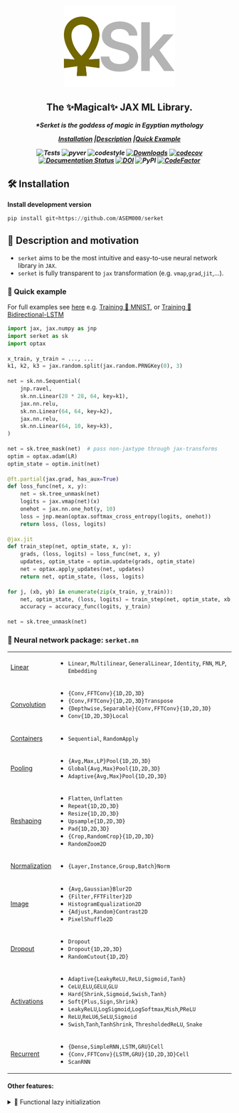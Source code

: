 <div align="center">
<img width="250px" src="assets/logo.svg"></div>

<h2 align="center">The ✨Magical✨ JAX ML Library.</h2>
<h5 align = "center"> *Serket is the goddess of magic in Egyptian mythology

[**Installation**](#Installation)
|[**Description**](#Description)
|[**Quick Example**](#QuickExample)

![Tests](https://github.com/ASEM000/serket/actions/workflows/tests.yml/badge.svg)
![pyver](https://img.shields.io/badge/python-3.8%203.9%203.10%203.11-red)
![codestyle](https://img.shields.io/badge/codestyle-black-black)
[![Downloads](https://pepy.tech/badge/serket)](https://pepy.tech/project/serket)
[![codecov](https://codecov.io/gh/ASEM000/serket/branch/main/graph/badge.svg?token=C6NXOK9EVS)](https://codecov.io/gh/ASEM000/serket)
[![Documentation Status](https://readthedocs.org/projects/serket/badge/?version=latest)](https://serket.readthedocs.io/en/latest/?badge=latest)
[![DOI](https://zenodo.org/badge/526985786.svg)](https://zenodo.org/badge/latestdoi/526985786)
![PyPI](https://img.shields.io/pypi/v/serket)
[![CodeFactor](https://www.codefactor.io/repository/github/asem000/serket/badge)](https://www.codefactor.io/repository/github/asem000/serket)

</h5>

## 🛠️ Installation<a id="Installation"></a>

**Install development version**

```python
pip install git+https://github.com/ASEM000/serket
```

## 📖 Description and motivation<a id="Description"></a>

- `serket` aims to be the most intuitive and easy-to-use neural network library in `JAX`.
- `serket` is fully transparent to `jax` transformation (e.g. `vmap`,`grad`,`jit`,...).

### 🏃 Quick example<a id="QuickExample"></a>

For full examples see [here](https://serket.readthedocs.io/en/latest/examples.html) e.g. [Training 🚆 MNIST](https://serket.readthedocs.io/en/latest/notebooks/mnist.html), or [Training 🚆 Bidirectional-LSTM](https://serket.readthedocs.io/en/latest/notebooks/bilstm.html)

```python
import jax, jax.numpy as jnp
import serket as sk
import optax

x_train, y_train = ..., ...
k1, k2, k3 = jax.random.split(jax.random.PRNGKey(0), 3)

net = sk.nn.Sequential(
    jnp.ravel,
    sk.nn.Linear(28 * 28, 64, key=k1),
    jax.nn.relu,
    sk.nn.Linear(64, 64, key=k2),
    jax.nn.relu,
    sk.nn.Linear(64, 10, key=k3),
)

net = sk.tree_mask(net)  # pass non-jaxtype through jax-transforms
optim = optax.adam(LR)
optim_state = optim.init(net)

@ft.partial(jax.grad, has_aux=True)
def loss_func(net, x, y):
    net = sk.tree_unmask(net)
    logits = jax.vmap(net)(x)
    onehot = jax.nn.one_hot(y, 10)
    loss = jnp.mean(optax.softmax_cross_entropy(logits, onehot))
    return loss, (loss, logits)

@jax.jit
def train_step(net, optim_state, x, y):
    grads, (loss, logits) = loss_func(net, x, y)
    updates, optim_state = optim.update(grads, optim_state)
    net = optax.apply_updates(net, updates)
    return net, optim_state, (loss, logits)

for j, (xb, yb) in enumerate(zip(x_train, y_train)):
    net, optim_state, (loss, logits) = train_step(net, optim_state, xb, yb)
    accuracy = accuracy_func(logits, y_train)

net = sk.tree_unmask(net)
```

### 🧠 Neural network package: `serket.nn`

<table>

<tr>

<td>

[Linear](https://serket.readthedocs.io/en/latest/API/linear.html)

</td>

<td>

- `Linear`, `Multilinear`, `GeneralLinear`, `Identity`, `FNN`, `MLP`, `Embedding`

</td>
</tr>

<tr>

<td>

[Convolution](https://serket.readthedocs.io/en/latest/API/convolution.html)

</td>

<td>

- `{Conv,FFTConv}{1D,2D,3D}`
- `{Conv,FFTConv}{1D,2D,3D}Transpose`
- `{Depthwise,Separable}{Conv,FFTConv}{1D,2D,3D}`
- `Conv{1D,2D,3D}Local`

</td>

</tr>

<tr>

<td>

[Containers](https://serket.readthedocs.io/en/latest/API/containers.html)

</td>

<td>

- `Sequential`, `RandomApply`
</td>

</tr>

<tr>

<td>

[Pooling](https://serket.readthedocs.io/en/latest/API/pooling.html)

</td>

<td>

- `{Avg,Max,LP}Pool{1D,2D,3D}`
- `Global{Avg,Max}Pool{1D,2D,3D}`
- `Adaptive{Avg,Max}Pool{1D,2D,3D}`

</td>

</tr>

<tr>

<td>

[Reshaping](https://serket.readthedocs.io/en/latest/API/reshaping.html)

</td>

<td>

- `Flatten`, `Unflatten`
- `Repeat{1D,2D,3D}`
- `Resize{1D,2D,3D}`
- `Upsample{1D,2D,3D}`
- `Pad{1D,2D,3D}`
- `{Crop,RandomCrop}{1D,2D,3D}`
- `RandomZoom2D`

</td>

</tr>

<tr>

<td>

[Normalization](https://serket.readthedocs.io/en/latest/API/normalization.html)

</td>

<td>

- `{Layer,Instance,Group,Batch}Norm`

</td>

</tr>

<tr>

<td>

[Image](https://serket.readthedocs.io/en/latest/API/image.html#)

</td>

<td>

- `{Avg,Gaussian}Blur2D`
- `{Filter,FFTFilter}2D`
- `HistogramEqualization2D`
- `{Adjust,Random}Contrast2D`
- `PixelShuffle2D`

</td>

</tr>

<tr>

<td>

[Dropout](https://serket.readthedocs.io/en/latest/API/dropout.html)

</td>

<td>

- `Dropout`
- `Dropout{1D,2D,3D}`
- `RandomCutout{1D,2D}`

</td>

</tr>

<tr>

<td>

[Activations](https://serket.readthedocs.io/en/latest/API/activations.html)

</td>

<td>

- `Adaptive{LeakyReLU,ReLU,Sigmoid,Tanh}`
- `CeLU`,`ELU`,`GELU`,`GLU`
- `Hard{Shrink,Sigmoid,Swish,Tanh}`
- `Soft{Plus,Sign,Shrink}`
- `LeakyReLU`,`LogSigmoid`,`LogSoftmax`,`Mish`,`PReLU`
- `ReLU`,`ReLU6`,`SeLU`,`Sigmoid`
- `Swish`,`Tanh`,`TanhShrink`, `ThresholdedReLU`, `Snake`

</td>

</tr>

<tr>

<td>

[Recurrent](https://serket.readthedocs.io/en/latest/API/recurrent.html)

</td>

<td>

- `{Dense,SimpleRNN,LSTM,GRU}Cell`
- `{Conv,FFTConv}{LSTM,GRU}{1D,2D,3D}Cell`
- `ScanRNN`

</td>

</tr>

</table>

#### Other features:

<details><summary>🥱 Functional lazy initialization </summary>

Lazy initialization is particularly useful in scenarios where the dimensions of certain input features are not known in advance. For instance, consider a situation where the number of neurons required for a flattened image input is uncertain (**Example 1**), or the shape of the output from a flattened convolutional layer is not straightforward to calculate (**Example 2**).

In such cases, lazy initialization allows the model to defer the allocation of memory for these uncertain dimensions until they are explicitly computed during the training process. This flexibility ensures that the model can handle varying input sizes and adapt its architecture accordingly, making it more versatile and efficient when dealing with different data samples or changing conditions.

_Example 1_

```python
import jax
import serket as sk

# 10 images from MNIST
x = jax.numpy.ones([5, 1, 28, 28])

layer = sk.nn.Sequential(
    jax.numpy.ravel,
    # lazy in_features inference pass `None`
    sk.nn.Linear(None, 10),
    jax.nn.relu,
    sk.nn.Linear(10, 10),
    jax.nn.softmax,
)
# materialize the layer with single image
_, layer = layer.at["__call__"](x[0])
# apply on batch
y = jax.vmap(layer)(x)
y.shape
(5, 10)
```

_Example 2_

```python
import jax
import serket as sk

# 10 images from MNIST
x = jax.numpy.ones([5, 1, 28, 28])

layer = sk.nn.Sequential(
    sk.nn.Conv2D(1, 10, 3),
    jax.nn.relu,
    sk.nn.MaxPool2D(2),
    jax.numpy.ravel,
    # linear input size is inferred from
    # previous layer output
    sk.nn.Linear(None, 10),
    jax.nn.softmax,
)

# materialize the layer with single image
_, layer = layer.at["__call__"](x[0])

# apply on batch
y = jax.vmap(layer)(x)

y.shape
# (5, 10)
```

</details>

<!-- <details><summary>Evaluation behavior handling</summary>

`serket` uses `functools` dispatching to modifiy a tree of layers to disable any training-related behavior during evaluation. It replaces certain layers, such as `Dropout` and `BatchNorm`, with equivalent layers that don't affect the model's output during evaluation.

for example:

```python
# dropout is replaced by an identity layer in evaluation mode
# by registering `tree_eval.def_eval(sk.nn.Dropout, sk.nn.Identity)`
import jax.numpy as jnp
import serket as sk
layer = sk.nn.Dropout(0.5)
sk.tree_eval(layer)
# Identity()
```

Let's break down the code snippet and its purpose:

1. The function `tree_eval(tree)` takes a tree of layers as input.
2. The function replaces specific layers in the tree with evaluation-specific layers.

Here are the modifications it makes to the tree:

- If a `Dropout` layer is encountered in the tree, it is replaced with an `Identity` layer. The `Identity` layer is a simple layer that doesn't introduce any changes to the input, making it effectively a no-op during evaluation.

- If a `BatchNorm` layer is encountered in the tree, it is replaced with an `EvalNorm` layer. The `EvalNorm` layer is designed to have the same behavior as `BatchNorm` during evaluation but not during training.

The purpose of these replacements is to ensure that the evaluation behavior is part of the


of the tree remains the same as its structure during training, without any additional randomness introduced by dropout layers or changes caused by batch normalization
Th

</details> -->
